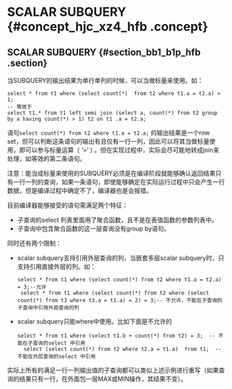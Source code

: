 # SCALAR SUBQUERY {#concept_hjc_xz4_hfb .concept}

## SCALAR SUBQUERY {#section_bb1_b1p_hfb .section}

当SUBQUERY的输出结果为单行单列的时候，可以当做标量来使用。如：

```
select * from t1 where (select count(*)  from t2 where t1.a = t2.a) > 1; 
-- 等效于
select t1.* from t1 left semi join (select a, count(*) from t2 group by a having count(*) > 1) t2 on t1 .a = t2.a;
```

语句`select count(*) from t2 where t1.a = t2.a;` 的输出结果是一个row set，但可以判断这条语句的输出有且仅有一行一列，因此可以将其当做标量使用，即可以参与标量运算（ ‘\>’ \) 。但在实现过程中，实际会尽可能地转成join来处理，如等效的第二条语句。

注意：能当成标量来使用的SUBQUERY必须是在编译阶段就能够确认返回结果只有一行一列的查询，如果一条语句，即使能够确定在实际运行过程中只会产生一行数据，但是编译过程中确定不了，编译器也是会报错。

目前编译器能够接受的语句需满足两个特征：

-   子查询的select 列表里面用了聚合函数，且不是在表值函数的参数列表中。
-   子查询中包含聚合函数的这一层查询没有group by语句。

同时还有两个限制：

-   scalar subquery支持引用外层查询的列，当嵌套多层scalar subquery时，只支持引用直接外层的列。如：

    ```
    select * from t1 where (select count(*) from t2 where t1.a = t2.a) = 3;--允许
     select * from t1 where (select count(*) from t2 where (select count(*) from t3 where t3.a = t1.a) = 2) = 3;-- 不允许，不能在子查询的子查询中引用外部查询的列
    ```

-   scalar subquery只能where中使用。比如下面是不允许的

    ```
    select * from t1 where (select t1.b + count(*) from t2) = 3;  -- 不能在子查询的select 中引用
      select (select count(*) from t2 where t2.a = t1.a)  from t1;  -- 不能在外层查询的select 中引用
    ```


实际上所有的满足一行一列输出值的子查询都可以类似上述示例进行重写（如果查询的结果只有一行，在外面包一层MAX或MIN操作，其结果不变）。

